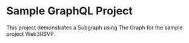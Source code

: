 # Sample GraphQL Project

This project demonstrates a Subgraph using The Graph for the sample project Web3RSVP. 


